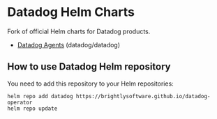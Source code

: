# Datadog Helm Charts


Fork of official Helm charts for Datadog products.
- [Datadog Agents](charts/datadog/README.md) (datadog/datadog)


## How to use Datadog Helm repository

You need to add this repository to your Helm repositories:


```
helm repo add datadog https://brightlysoftware.github.io/datadog-operator 
helm repo update
```
